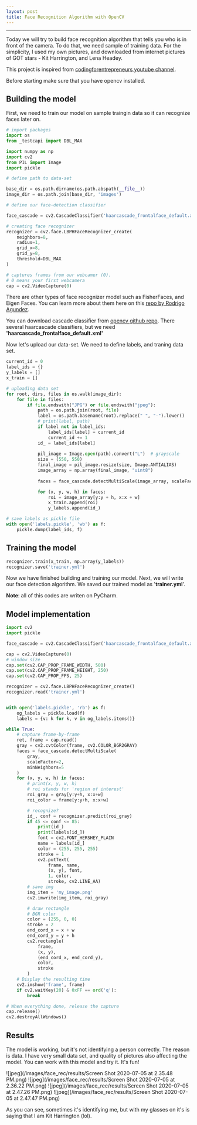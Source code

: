```yaml
---
layout: post
title: Face Recognition Algorithm with OpenCV
---
```

***


Today we will try to build face recognition algorithm that tells you who is in front of the camera. To do that, we need sample of training data. For the simplicity, I used my own pictures, and downloaded from internet pictures of GOT stars - Kit Harrington, and Lena Headey.

This project is inspired from <a href='https://www.codingforentrepreneurs.com/'> codingforentrepreneurs youtube channel</a>.

Before starting make sure that you have opencv installed.

## Building the model

First, we need to train our model on sample traingin data so it can recognize faces later on.


```python
# import packages
import os
from _testcapi import DBL_MAX

import numpy as np
import cv2
from PIL import Image
import pickle
```


```python
# define path to data-set

base_dir = os.path.dirname(os.path.abspath(__file__))
image_dir = os.path.join(base_dir, 'images')
```


```python
# define our face-detection classifier

face_cascade = cv2.CascadeClassifier('haarcascade_frontalface_default.xml')

# creating face recognizer 
recognizer = cv2.face.LBPHFaceRecognizer_create(
    neighbors=8,
    radius=1,
    grid_x=8,
    grid_y=8,
    threshold=DBL_MAX
)

# captures frames from our webcamer (0). 
# 0 means your first webcamera
cap = cv2.VideoCapture(0) 
```

There are other types of face recognizer model such as FisherFaces, and Eigen Faces. You can learn more about them here on this <a href='https://github.com/rragundez/PyData/blob/master/notebooks_tutorial/03_Building_the_Recognition_Model.ipynb'>repo by Rodrigo Agundez</a>.

You can download cascade classifier from <a href='https://github.com/opencv/opencv/tree/master/data/haarcascades'>opencv github repo</a>. There several haarcascade classifiers, but we need **'haarcascade_frontalface_default.xml'**

Now let's upload our data-set. We need to define labels, and traning data set.


```python
current_id = 0
label_ids = {}
y_labels = []
x_train = []
```


```python
# uploading data set
for root, dirs, files in os.walk(image_dir):
    for file in files:
        if file.endswith("JPG") or file.endswith("jpeg"):
            path = os.path.join(root, file)
            label = os.path.basename(root).replace(" ", "-").lower()
            # print(label, path)
            if label not in label_ids:
                label_ids[label] = current_id
                current_id += 1
            id_ = label_ids[label]
            
            pil_image = Image.open(path).convert("L")  # grayscale
            size = (550, 550)
            final_image = pil_image.resize(size, Image.ANTIALIAS)
            image_array = np.array(final_image, "uint8")
            
            faces = face_cascade.detectMultiScale(image_array, scaleFactor=1.5, minNeighbors=5)

            for (x, y, w, h) in faces:
                roi = image_array[y:y + h, x:x + w]
                x_train.append(roi)
                y_labels.append(id_)
```


```python
# save labels as pickle file
with open('labels.pickle', 'wb') as f:
    pickle.dump(label_ids, f)
```

## Training the model


```python
recognizer.train(x_train, np.array(y_labels))
recognizer.save('trainer.yml')
```

Now we have finished building and training our model. Next, we will write our face detection algorithm. We saved our trained model as '**trainer.yml**'.

**Note**: all of this codes are writen on PyCharm. 

## Model implementation


```python
import cv2
import pickle

face_cascade = cv2.CascadeClassifier('haarcascade_frontalface_default.xml')

cap = cv2.VideoCapture(0)
# window size
cap.set(cv2.CAP_PROP_FRAME_WIDTH, 500)
cap.set(cv2.CAP_PROP_FRAME_HEIGHT, 250)
cap.set(cv2.CAP_PROP_FPS, 25)

recognizer = cv2.face.LBPHFaceRecognizer_create()
recognizer.read('trainer.yml')


with open('labels.pickle', 'rb') as f:
    og_labels = pickle.load(f)
    labels = {v: k for k, v in og_labels.items()}

while True:
    # capture frame-by-frame
    ret, frame = cap.read()
    gray = cv2.cvtColor(frame, cv2.COLOR_BGR2GRAY)
    faces = face_cascade.detectMultiScale(
        gray,
        scaleFactor=2,
        minNeighbors=5
    )
    for (x, y, w, h) in faces:
        # print(x, y, w, h)
        # roi stands for 'region of interest'
        roi_gray = gray[y:y+h, x:x+w]
        roi_color = frame[y:y+h, x:x+w]

        # recognize?
        id_, conf = recognizer.predict(roi_gray)
        if 45 <= conf <= 85:
            print(id_)
            print(labels[id_])
            font = cv2.FONT_HERSHEY_PLAIN
            name = labels[id_]
            color = (255, 255, 255)
            stroke = 1
            cv2.putText(
                frame, name,
                (x, y), font,
                1, color,
                stroke, cv2.LINE_AA)
        # save img
        img_item = 'my_image.png'
        cv2.imwrite(img_item, roi_gray)

        # draw rectangle
        # BGR color
        color = (255, 0, 0)
        stroke = 2
        end_cord_x = x + w
        end_cord_y = y + h
        cv2.rectangle(
            frame,
            (x, y),
            (end_cord_x, end_cord_y),
            color,
            stroke
        )
    # Display the resulting time
    cv2.imshow('frame', frame)
    if cv2.waitKey(20) & 0xFF == ord('q'):
        break

# When everything done, release the capture
cap.release()
cv2.destroyAllWindows()
```

## Results

The model is working, but it's not identifying a person correctly. The reason is data. I have very small data set, and quality of pictures also  affecting the model. You can work with this model and try it. It's fun!

![jpeg](/images/face_rec/results/Screen Shot 2020-07-05 at 2.35.48 PM.png)
![jpeg](/images/face_rec/results/Screen Shot 2020-07-05 at 2.36.22 PM.png)
![jpeg](/images/face_rec/results/Screen Shot 2020-07-05 at 2.47.26 PM.png)
![jpeg](/images/face_rec/results/Screen Shot 2020-07-05 at 2.47.47 PM.png)

As you can see, sometimes it's identifying me, but with my glasses on it's is saying that I am Kit Harrington (lol).
